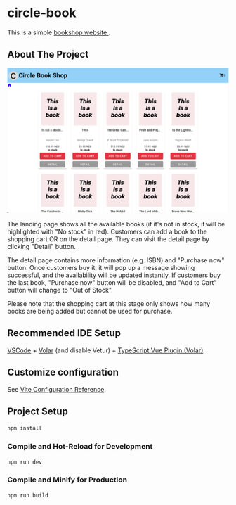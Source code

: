 # circle-book 

This is a simple [bookshop website ]([https://www.google.com](https://main--famous-valkyrie-5fb6b1.netlify.app) "Circle bookshop").

## About The Project

![Alt text](circle_bookshop_homepage.png "title")

The landing page shows all the available books (if it's not in stock, it will be highlighted  with "No stock" in red). Customers can add a book to the shopping cart OR on the detail page. They can visit the detail page by clicking "Detail" button.

The detail page contains more information (e.g. ISBN) and "Purchase now" button. Once customers buy it, it will pop up a message showing successful, and the availability will be updated instantly. If customers buy the last book, "Purchase now" button will be disabled, and "Add to Cart" button will change to "Out of Stock".

Please note that the shopping cart at this stage only shows how many books are being added but cannot be used for purchase. 

## Recommended IDE Setup

[VSCode](https://code.visualstudio.com/) + [Volar](https://marketplace.visualstudio.com/items?itemName=Vue.volar) (and disable Vetur) + [TypeScript Vue Plugin (Volar)](https://marketplace.visualstudio.com/items?itemName=Vue.vscode-typescript-vue-plugin).

## Customize configuration

See [Vite Configuration Reference](https://vitejs.dev/config/).

## Project Setup

```sh
npm install
```

### Compile and Hot-Reload for Development

```sh
npm run dev
```

### Compile and Minify for Production

```sh
npm run build
```
